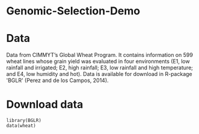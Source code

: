 # Genomic-Selection-Demo

# Data
Data from CIMMYT’s Global Wheat Program. It contains information on 599 wheat lines whose grain
yield was evaluated in four environments (E1, low rainfall and
irrigated; E2, high rainfall; E3, low rainfall and high temperature;
and E4, low humidity and hot). Data is available for download in R-package 'BGLR' (Perez and de los Campos, 2014).

# Download data
```
library(BGLR)
data(wheat)
```


